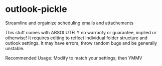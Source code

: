 # outlook-pickle
Streamline and orgainize scheduling emails and attachements

This stuff comes with ABSOLUTELY no warranty or guarantee, implied or otherwise!
It requires editing to reflect individual folder structure and outlook settings.
It may have errors, throw random bugs and be generally unstable.


Recommended Usage: Modify to match your settings, then YMMV
